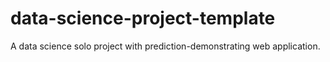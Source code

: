 # data-science-project-template

A data science solo project with prediction-demonstrating web application.
